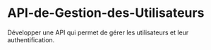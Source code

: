 # API-de-Gestion-des-Utilisateurs
Développer une API qui permet de gérer les utilisateurs et leur authentification.
